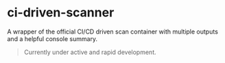 # ci-driven-scanner
A wrapper of the official CI/CD driven scan container with multiple
outputs and a helpful console summary.

> Currently under active and rapid development.
